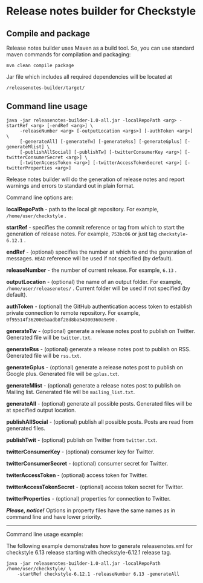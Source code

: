 # Release notes builder for Checkstyle

## Compile and package

Release notes builder uses Maven as a build tool. So, you can use standard maven commands
for compilation and packaging:

```
mvn clean compile package
```

Jar file which includes all required dependencies will be located at

```
/releasenotes-builder/target/
```

## Command line usage
```
java -jar releasenotes-builder-1.0-all.jar -localRepoPath <arg> -startRef <arg> [-endRef <arg>] \
     -releaseNumber <arg> [-outputLocation <args>] [-authToken <arg>] \
     [-generateAll] [-generateTw] [-generateRss] [-generateGplus] [-generateMlist] \
     [-publishAllSocial] [-publishTw] [-twitterConsumerKey <arg>] [-twitterConsumerSecret <arg>] \
     [-twiterAccessToken <arg>] [-twitterAccessTokenSecret <arg>] [-twitterProperties <arg>]
```

Release notes builder will do the generation of release notes and report warnings and errors to
standard out in plain format.

Command line options are:

**localRepoPath** - path to the local git repository. For example,  ```/home/user/checkstyle``` .

**startRef** - specifies the commit reference or tag from which to start the generation of
release notes. For example, ```753bc06``` or just tag ```checkstyle-6.12.1``` .

**endRef** - (optional) specifies the number at which to end the generation of messages.
```HEAD``` reference will be used if not specified (by default).

**releaseNumber** - the number of current release. For example, ```6.13``` .

**outputLocation** - (optional) the name of an output folder. For example, ```/home/user/releasenotes/```
. Current folder will be used if not specified (by default).

**authToken** - (optional) the GitHub authentication access token to establish private connection to remote repository. For example, `0f95514f36200ebaadb8f28d8ba54300360a9e90` .

**generateTw** - (optional) generate a release notes post to publish on Twitter. Generated file will be ```twitter.txt```.

**generateRss** - (optional) generate a release notes post to publish on RSS. Generated file will be ```rss.txt```.

**generateGplus** - (optional) generate a release notes post to publish on Google plus. Generated file will be ```gplus.txt```.

**generateMlist** - (optional) generate a release notes post to publish on Mailing list. Generated file will be ```mailing_list.txt```.

**generateAll** - (optional) generate all possible posts. Generated files will be at specified output location.

**publishAllSocial** - (optional) publish all possible posts. Posts are read from generated files.

**publishTwit** - (optional) publish on Twitter from ```twitter.txt```.

**twitterConsumerKey** - (optional) consumer key for Twitter.

**twitterConsumerSecret** - (optional) consumer secret for Twitter.

**twiterAccessToken** - (optional) access token for Twitter.

**twitterAccessTokenSecret** - (optional) access token secret for Twitter.

**twitterProperties** - (optional) properties for connection to Twitter.

_**Please, notice!**_
Options in property files have the same names as in command line and have lower priority.

--------------------

Command line usage example:

The following example demonstrates how to generate releasenotes.xml for checkstyle 6.13 release starting with checkstyle-6.12.1 release tag.

```
java -jar releasenotes-builder-1.0-all.jar -localRepoPath /home/user/checkstyle/ \
    -startRef checkstyle-6.12.1 -releaseNumber 6.13 -generateAll
```
